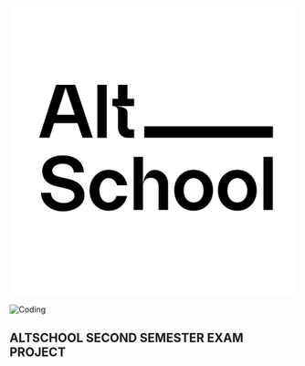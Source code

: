 ![ALTSCHOOL](images/alt.png)

<img alt="Coding" src="https://keep.google.com/u/0/media/v2/1OvLhEWhTph1EGn02LU43S6rnprTVXPJee5zVuCCGhX77nWzGZreDAQ4NU3FWi5M/1oirAmYcvy-VZ-VzHCKpFdgEd-9DlD0BPa-peWnbm-ugUg03yoCx2ziOgUndu1A?sz=512&accept=image%2Fgif%2Cimage%2Fjpeg%2Cimage%2Fjpg%2Cimage%2Fpng%2Cimage%2Fwebp">




## ALTSCHOOL SECOND SEMESTER EXAM PROJECT
